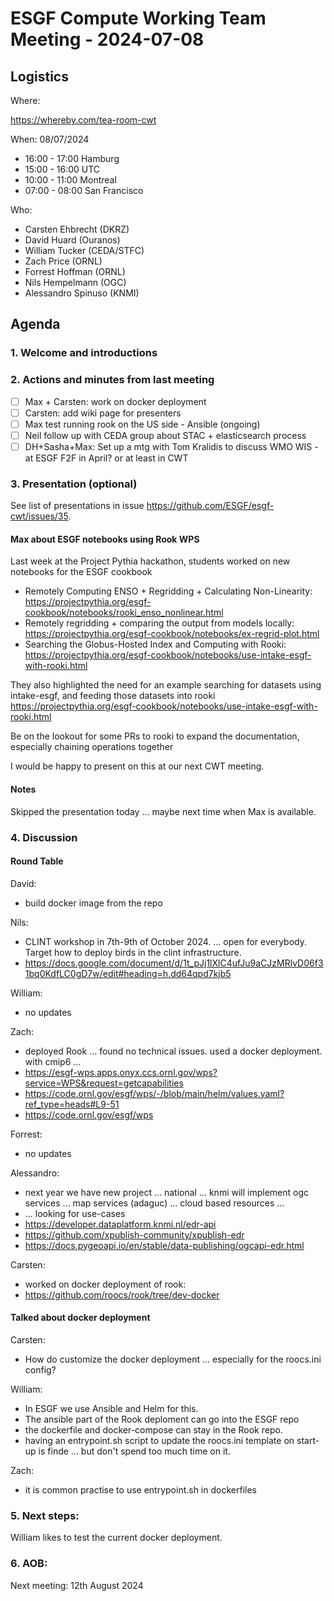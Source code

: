 # ESGF Compute Working Team Meeting - 2024-07-08


## Logistics

Where:

https://whereby.com/tea-room-cwt

When:  08/07/2024

* 16:00 - 17:00 Hamburg
* 15:00 - 16:00 UTC
* 10:00 - 11:00 Montreal
* 07:00 - 08:00 San Francisco

Who:

- Carsten Ehbrecht (DKRZ)
- David Huard (Ouranos)
- William Tucker (CEDA/STFC)
- Zach Price (ORNL)
- Forrest Hoffman (ORNL)
- Nils Hempelmann (OGC)
- Alessandro Spinuso (KNMI)


## Agenda

### 1. Welcome and introductions

### 2. Actions and minutes from last meeting

- [ ] Max + Carsten: work on docker deployment
- [ ] Carsten: add wiki page for presenters
- [ ] Max test running rook on the US side - Ansible (ongoing)
- [ ] Neil follow up with CEDA group about STAC + elasticsearch process
- [ ] DH+Sasha+Max: Set up a mtg with Tom Kralidis to discuss WMO WIS - at ESGF F2F in April? or at least in CWT

### 3. Presentation (optional)

See list of presentations in issue https://github.com/ESGF/esgf-cwt/issues/35.

#### Max about ESGF notebooks using Rook WPS 

Last week at the Project Pythia hackathon, students worked on new notebooks for the ESGF cookbook
* Remotely Computing ENSO + Regridding + Calculating Non-Linearity: https://projectpythia.org/esgf-cookbook/notebooks/rooki_enso_nonlinear.html
* Remotely regridding + comparing the output from models locally: https://projectpythia.org/esgf-cookbook/notebooks/ex-regrid-plot.html
* Searching the Globus-Hosted Index and Computing with Rooki: https://projectpythia.org/esgf-cookbook/notebooks/use-intake-esgf-with-rooki.html

They also highlighted the need for an example searching for datasets using intake-esgf, and feeding those datasets into rooki
https://projectpythia.org/esgf-cookbook/notebooks/use-intake-esgf-with-rooki.html

Be on the lookout for some PRs to rooki to expand the documentation, especially chaining operations together 

I would be happy to present on this at our next CWT meeting.

#### Notes

Skipped the presentation today ... maybe next time when Max is available.


### 4. Discussion

#### Round Table

David: 
* build docker image from the repo

Nils: 
* CLINT workshop in 7th-9th of October 2024. ... open for everybody. Target how to deploy birds in the clint infrastructure.
* https://docs.google.com/document/d/1t_pJj1lXlC4ufJu9aCJzMRlvD06f31bq0KdfLC0gD7w/edit#heading=h.dd64qpd7kjb5

William:
* no updates

Zach:
* deployed Rook ... found no technical issues. used a docker deployment. with cmip6 ...
* https://esgf-wps.apps.onyx.ccs.ornl.gov/wps?service=WPS&request=getcapabilities
* https://code.ornl.gov/esgf/wps/-/blob/main/helm/values.yaml?ref_type=heads#L9-51
* https://code.ornl.gov/esgf/wps

Forrest:
* no updates

Alessandro:
* next year we have new project ... national  ... knmi will implement ogc services ... map services (adaguc) ... cloud based resources ...
* ... looking for use-cases
* https://developer.dataplatform.knmi.nl/edr-api
* https://github.com/xpublish-community/xpublish-edr
* https://docs.pygeoapi.io/en/stable/data-publishing/ogcapi-edr.html

Carsten:
* worked on docker deployment of rook: 
* https://github.com/roocs/rook/tree/dev-docker

#### Talked about docker deployment

Carsten: 
* How do customize the docker deployment ... especially for the roocs.ini config?

William:
* In ESGF we use Ansible and Helm for this.
* The ansible part of the Rook deploment can go into the ESGF repo
* the dockerfile and docker-compose can stay in the Rook repo.
* having an entrypoint.sh script to update the roocs.ini template on start-up is finde ... but don't spend too much time on it.

Zach:
* it is common practise to use entrypoint.sh in dockerfiles

### 5. Next steps:

William likes to test the current docker deployment.

### 6. AOB:

Next meeting: 12th August 2024

